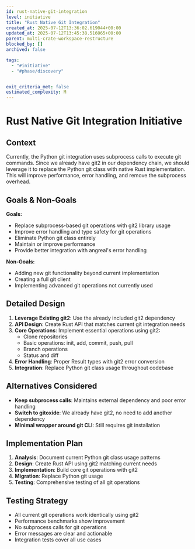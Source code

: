 ```yaml
---
id: rust-native-git-integration
level: initiative
title: "Rust Native Git Integration"
created_at: 2025-07-12T13:36:02.619044+00:00
updated_at: 2025-07-12T13:45:38.516065+00:00
parent: multi-crate-workspace-restructure
blocked_by: []
archived: false

tags:
  - "#initiative"
  - "#phase/discovery"


exit_criteria_met: false
estimated_complexity: M
---
```


# Rust Native Git Integration Initiative

## Context

Currently, the Python git integration uses subprocess calls to execute git commands. Since we already have git2 in our dependency chain, we should leverage it to replace the Python git class with native Rust implementation. This will improve performance, error handling, and remove the subprocess overhead.

## Goals & Non-Goals

**Goals:**
- Replace subprocess-based git operations with git2 library usage
- Improve error handling and type safety for git operations
- Eliminate Python git class entirely
- Maintain or improve performance
- Provide better integration with angreal's error handling

**Non-Goals:**
- Adding new git functionality beyond current implementation
- Creating a full git client
- Implementing advanced git operations not currently used

## Detailed Design

1. **Leverage Existing git2**: Use the already included git2 dependency
2. **API Design**: Create Rust API that matches current git integration needs
3. **Core Operations**: Implement essential operations using git2:
   - Clone repositories
   - Basic operations: init, add, commit, push, pull
   - Branch operations
   - Status and diff
4. **Error Handling**: Proper Result types with git2 error conversion
5. **Integration**: Replace Python git class usage throughout codebase

## Alternatives Considered

- **Keep subprocess calls**: Maintains external dependency and poor error handling
- **Switch to gitoxide**: We already have git2, no need to add another dependency
- **Minimal wrapper around git CLI**: Still requires git installation

## Implementation Plan

1. **Analysis**: Document current Python git class usage patterns
2. **Design**: Create Rust API using git2 matching current needs
3. **Implementation**: Build core git operations with git2
4. **Migration**: Replace Python git usage
5. **Testing**: Comprehensive testing of all git operations

## Testing Strategy

- All current git operations work identically using git2
- Performance benchmarks show improvement
- No subprocess calls for git operations
- Error messages are clear and actionable
- Integration tests cover all use cases
